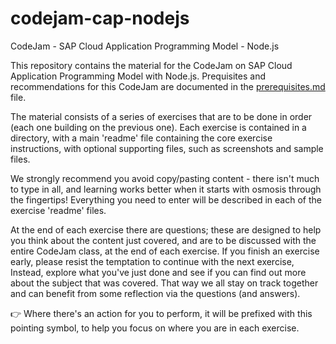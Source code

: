 # codejam-cap-nodejs

CodeJam - SAP Cloud Application Programming Model - Node.js

This repository contains the material for the CodeJam on SAP Cloud Application Programming Model with Node.js. Prequisites and recommendations for this CodeJam are documented in the [prerequisites.md](prerequisites.md) file.

The material consists of a series of exercises that are to be done in order (each one building on the previous one). Each exercise is contained in a directory, with a main 'readme' file containing the core exercise instructions, with optional supporting files, such as screenshots and sample files.

We strongly recommend you avoid copy/pasting content - there isn't much to type in all, and learning works better when it starts with osmosis through the fingertips! Everything you need to enter will be described in each of the exercise 'readme' files.

At the end of each exercise there are questions; these are designed to help you think about the content just covered, and are to be discussed with the entire CodeJam class, at the end of each exercise. If you finish an exercise early, please resist the temptation to continue with the next exercise, Instead, explore what you've just done and see if you can find out more about the subject that was covered. That way we all stay on track together and can benefit from some reflection via the questions (and answers).

:point_right: Where there's an action for you to perform, it will be prefixed with this pointing symbol, to help you focus on where you are in each exercise.

